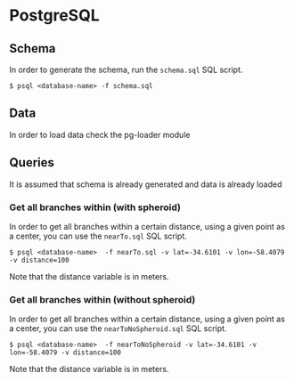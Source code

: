 # PostgreSQL 

## Schema

In order to generate the schema, run the ```schema.sql``` SQL script.
```
$ psql <database-name> -f schema.sql
```

## Data
In order to load data check the pg-loader module

## Queries

It is assumed that schema is already generated and data is already loaded

### Get all branches within (with spheroid)

In order to get all branches within a certain distance, using a given point as a center, you can use the ```nearTo.sql``` SQL script.
```
$ psql <database-name>  -f nearTo.sql -v lat=-34.6101 -v lon=-58.4079 -v distance=100
```
Note that the distance variable is in meters.

### Get all branches within (without spheroid)

In order to get all branches within a certain distance, using a given point as a center, you can use the ```nearToNoSpheroid.sql``` SQL script.
```
$ psql <database-name>  -f nearToNoSpheroid -v lat=-34.6101 -v lon=-58.4079 -v distance=100
```
Note that the distance variable is in meters.
